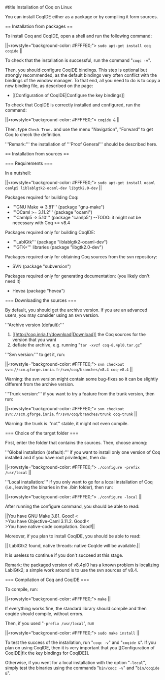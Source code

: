 #title Installation of Coq on Linux

You can install CoqIDE either as a package or by compiling it form sources.

== Installation from packages ==

To install Coq and CoqIDE, open a shell and run the following command: 

||<rowstyle="background-color: #FFFFE0;"> `sudo apt-get install coq coqide` ||

To check that the installation is successful, run the command "`coqc -v`".

Then, you should configure CoqIDE bindings. This step is optional but strongly recommended, as the default bindings very often conflict with the bindings of the window manager.
To that end, all you need to do is to copy a new binding file, as described on the page:

 * [[Configuration of CoqIDE|Configure the key bindings]]

To check that CoqIDE is correctly installed and configured, run the command:

||<rowstyle="background-color: #FFFFE0;"> `coqide &` ||

Then, type `Check True.` and use the menu "Navigation", "Forward" to get Coq to check the definition.


'''Remark:''' the installation of '''Proof General''' should be described here.


== Installation from sources ==

=== Requirements ===

In a nutshell:

||<rowstyle="background-color: #FFFFE0;"> `sudo apt-get install ocaml camlp5 liblablgtk2-ocaml-dev libgtk2.0-dev` ||

Packages required for building Coq:
 * '''GNU Make => 3.81''' (package "gnu-make")
 * '''OCaml >= 3.11.2''' (package "ocaml")
 * '''Camlp5 => 5.10''' (package "camlp5") --TODO: it might not be necessary with Coq >= v8.4

Packages required only for building CoqIDE:
 * '''LablGtk''' (package "liblablgtk2-ocaml-dev")
 * '''GTK+''' libraries (package "libgtk2.0-dev")

Packages required only for obtaining Coq sources from the svn repository:
 * SVN (package "subversion") 

Packages required only for generating documentation: (you likely don't need it)
 * Hevea (package "hevea")


=== Downloading the sources ===

By default, you should get the archive version. If you are an advanced users, you may consider using an svn version.

'''Archive version (default):''' 
 1. [[http://coq.inria.fr/download|Download]] the Coq sources for the version that you want
 1. deflate the archive, e.g. running "`tar -xvzf coq-8.4pl0.tar.gz`"  

'''Svn version:''' to get it, run:

||<rowstyle="background-color: #FFFFE0;"> `svn checkout svn://scm.gforge.inria.fr/svn/coq/branches/v8.4 coq-v8.4` ||

Warning: the svn version might contain some bug-fixes so it can be slightly different from the archive version.

'''Trunk version:''' if you want to try a feature from the trunk version, then run:

||<rowstyle="background-color: #FFFFE0;"> `svn checkout svn://scm.gforge.inria.fr/svn/coq/branches/trunk coq-trunk` ||

Warning: the trunk is ''not'' stable, it might not even compile.



=== Choice of the target folder ===

First, enter the folder that contains the sources. Then, choose among:

'''Global installation (default):''' if you want to install only one version of Coq installed and if you have root priviledges, then do:

||<rowstyle="background-color: #FFFFE0;"> `./configure -prefix /usr/local` ||

'''Local installation:''' if you only want to go for a local installation of Coq (i.e., leaving the binaries in the ./bin folder), then run:

||<rowstyle="background-color: #FFFFE0;"> `./configure -local` ||

After running the configure command, you should be able to read:

||You have GNU Make 3.81. Good! <<BR>>You have Objective-Caml 3.11.2. Good!<<BR>>You have native-code compilation. Good!||

Moreover, if you plan to install CoqIDE, you should be able to read:

|| LablGtk2 found, native threads: native CoqIde will be available.||

It is useless to continue if you don't succeed at this stage.

Remark: the packaged version of v8.4pl0 has a known problem is localizing LablGtk2; a simple work around is to use the svn sources of v8.4.


=== Compilation of Coq and CoqIDE ===

To compile, run:

||<rowstyle="background-color: #FFFFE0;"> `make` ||

If everything works fine, the standard library should compile and then coqide should compile, without errors.

Then, if you used "`-prefix /usr/local`", run 

||<rowstyle="background-color: #FFFFE0;"> `sudo make install` ||

To test the success of the installation, run "`coqc -v`" and "`coqide &`".
If you plan on using CoqIDE, then it is very important that you 
[[Configuration of CoqIDE|fix the key bindings for CoqIDE]].

Otherwise, if you went for a local installation with the option "`-local`", simply 
test the binaries using the commands "`bin/coqc -v`" and "`bin/coqide &`".

